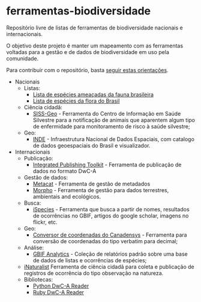 ferramentas-biodiversidade
==========================

Repositório livre de listas de ferramentas de biodiversidade nacionais e internacionais.

O objetivo deste projeto é manter um mapeamento com as ferramentas voltadas para a gestão e de dados de biodiversidade em uso pela comunidade.

Para contribuir com o repositório, basta [seguir estas orientações](CONTRIBUA.md).

- Nacionais
  - Listas:
    - [Lista de espécies ameaçadas da fauna brasileira](http://www.icmbio.gov.br/portal/biodiversidade/fauna-brasileira/lista-de-especies.html)
    - [Lista de espécies da flora do Brasil](http://floradobrasil.jbrj.gov.br/jabot/listaBrasil/PrincipalUC/PrincipalUC.do) 
  - Ciência cidadã:
    - [SISS-Geo](http://www.biodiversidade.ciss.fiocruz.br/apresenta%C3%A7%C3%A3o-0) - Ferramenta do Centro de Informação em Saúde Silvestre para a notificação de animais que aparentem algum tipo de enfermidade para monitoramento de risco à saúde silvestre;
  - Geo:
    - [INDE](http://www.inde.gov.br/geo-servicos) - Infraestrutura Nacional de Dados Espaciais, com catalogo de dados geoespaciais do Brasil e visualizador.
- Internacionais
  - Publicação:
    - [Integrated Publishing Toolkit](http://www.gbif.org/ipt) - Ferramenta de publicação de dados no formato DwC-A
  - Gestão de dados:
    - [Metacat](https://knb.ecoinformatics.org/knb/docs/) - Ferramenta de gestão de metadados
    - [Morpho](https://knb.ecoinformatics.org/#tools/morpho) - Ferramenta de gestão para dados terrestres, ambientais and ecológicos.
  - Busca:
    - [iSpecies](http://ispecies.org/) - Ferramenta que busca a partir de nomes, resultados de ocorrências no GBIF, artigos do google scholar, imagens no flickr, etc.
  - Geo:
    - [Conversor de coordenadas do Canadensys](http://data.canadensys.net/tools/coordinates) - Ferramenta para conversão de coordenadas do tipo verbatim para decimal;
  - Análise:
    - [GBIF Analytics](http://analytics.gbif-uat.org/) - Coleção de relatórios padrão sobre uma base de dados de listas e ocorrências de espécies;
  - [iNaturalist](http://www.inaturalist.org/) Ferramenta de ciência cidadã para coleta e publicação de registros de ocorrência do tipo observação na natureza.
  - Bibliotecas:
    - [Python DwC-A Reader](https://github.com/BelgianBiodiversityPlatform/python-dwca-reader)
    - [Ruby DwC-A Reader](https://github.com/GlobalNamesArchitecture/dwc-archive)
